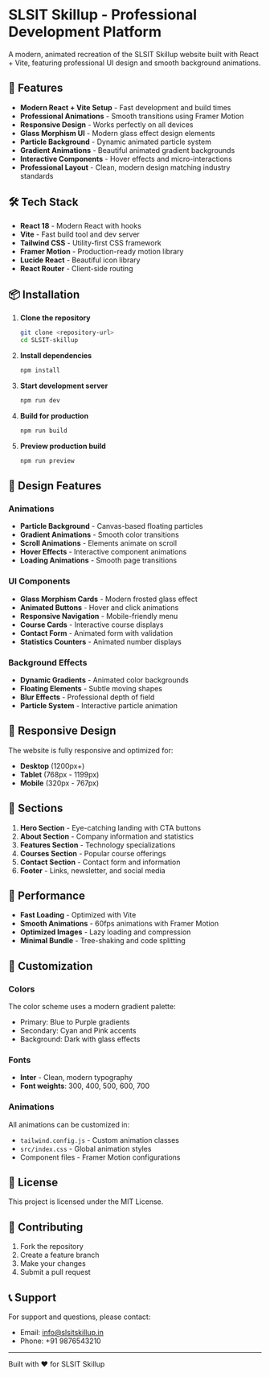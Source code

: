 # SLSIT Skillup - Professional Development Platform

A modern, animated recreation of the SLSIT Skillup website built with React + Vite, featuring professional UI design and smooth background animations.

## 🚀 Features

- **Modern React + Vite Setup** - Fast development and build times
- **Professional Animations** - Smooth transitions using Framer Motion
- **Responsive Design** - Works perfectly on all devices
- **Glass Morphism UI** - Modern glass effect design elements
- **Particle Background** - Dynamic animated particle system
- **Gradient Animations** - Beautiful animated gradient backgrounds
- **Interactive Components** - Hover effects and micro-interactions
- **Professional Layout** - Clean, modern design matching industry standards

## 🛠️ Tech Stack

- **React 18** - Modern React with hooks
- **Vite** - Fast build tool and dev server
- **Tailwind CSS** - Utility-first CSS framework
- **Framer Motion** - Production-ready motion library
- **Lucide React** - Beautiful icon library
- **React Router** - Client-side routing

## 📦 Installation

1. **Clone the repository**
   ```bash
   git clone <repository-url>
   cd SLSIT-skillup
   ```

2. **Install dependencies**
   ```bash
   npm install
   ```

3. **Start development server**
   ```bash
   npm run dev
   ```

4. **Build for production**
   ```bash
   npm run build
   ```

5. **Preview production build**
   ```bash
   npm run preview
   ```

## 🎨 Design Features

### Animations
- **Particle Background** - Canvas-based floating particles
- **Gradient Animations** - Smooth color transitions
- **Scroll Animations** - Elements animate on scroll
- **Hover Effects** - Interactive component animations
- **Loading Animations** - Smooth page transitions

### UI Components
- **Glass Morphism Cards** - Modern frosted glass effect
- **Animated Buttons** - Hover and click animations
- **Responsive Navigation** - Mobile-friendly menu
- **Course Cards** - Interactive course displays
- **Contact Form** - Animated form with validation
- **Statistics Counters** - Animated number displays

### Background Effects
- **Dynamic Gradients** - Animated color backgrounds
- **Floating Elements** - Subtle moving shapes
- **Blur Effects** - Professional depth of field
- **Particle System** - Interactive particle animation

## 📱 Responsive Design

The website is fully responsive and optimized for:
- **Desktop** (1200px+)
- **Tablet** (768px - 1199px)
- **Mobile** (320px - 767px)

## 🎯 Sections

1. **Hero Section** - Eye-catching landing with CTA buttons
2. **About Section** - Company information and statistics
3. **Features Section** - Technology specializations
4. **Courses Section** - Popular course offerings
5. **Contact Section** - Contact form and information
6. **Footer** - Links, newsletter, and social media

## 🚀 Performance

- **Fast Loading** - Optimized with Vite
- **Smooth Animations** - 60fps animations with Framer Motion
- **Optimized Images** - Lazy loading and compression
- **Minimal Bundle** - Tree-shaking and code splitting

## 🎨 Customization

### Colors
The color scheme uses a modern gradient palette:
- Primary: Blue to Purple gradients
- Secondary: Cyan and Pink accents
- Background: Dark with glass effects

### Fonts
- **Inter** - Clean, modern typography
- **Font weights**: 300, 400, 500, 600, 700

### Animations
All animations can be customized in:
- `tailwind.config.js` - Custom animation classes
- `src/index.css` - Global animation styles
- Component files - Framer Motion configurations

## 📄 License

This project is licensed under the MIT License.

## 🤝 Contributing

1. Fork the repository
2. Create a feature branch
3. Make your changes
4. Submit a pull request

## 📞 Support

For support and questions, please contact:
- Email: info@slsitskillup.in
- Phone: +91 9876543210

---

Built with ❤️ for SLSIT Skillup